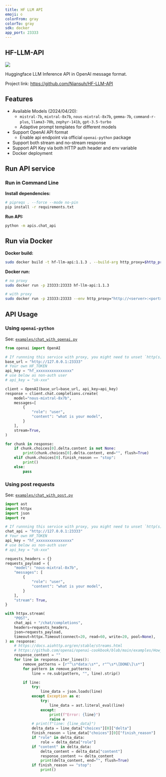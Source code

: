```yaml
---
title: HF LLM API
emoji: ☪️
colorFrom: gray
colorTo: gray
sdk: docker
app_port: 23333
---
```


## HF-LLM-API

![](https://img.shields.io/github/v/release/Niansuh/HF-LLM-API?label=HF-LLM-API&color=blue&cacheSeconds=60)

Huggingface LLM Inference API in OpenAI message format.

Project link: https://github.com/Niansuh/HF-LLM-API

## Features

- Available Models (2024/04/20):
  - `mistral-7b`, `mixtral-8x7b`, `nous-mixtral-8x7b`, `gemma-7b`, `command-r-plus`, `llama3-70b`, `zephyr-141b`, `gpt-3.5-turbo`
  - Adaptive prompt templates for different models
- Support OpenAI API format
  - Enable api endpoint via official `openai-python` package
- Support both stream and no-stream response
- Support API Key via both HTTP auth header and env variable
- Docker deployment

## Run API service

### Run in Command Line

**Install dependencies:**

```bash
# pipreqs . --force --mode no-pin
pip install -r requirements.txt
```

**Run API:**

```bash
python -m apis.chat_api
```

## Run via Docker

**Docker build:**

```bash
sudo docker build -t hf-llm-api:1.1.3 . --build-arg http_proxy=$http_proxy --build-arg https_proxy=$https_proxy
```

**Docker run:**

```bash
# no proxy
sudo docker run -p 23333:23333 hf-llm-api:1.1.3

# with proxy
sudo docker run -p 23333:23333 --env http_proxy="http://<server>:<port>" hf-llm-api:1.1.3
```

## API Usage

### Using `openai-python`

See: [`examples/chat_with_openai.py`](https://github.com/Niansuh/HF-LLM-API/blob/main/examples/chat_with_openai.py)

```py
from openai import OpenAI

# If runnning this service with proxy, you might need to unset `http(s)_proxy`.
base_url = "http://127.0.0.1:23333"
# Your own HF_TOKEN
api_key = "hf_xxxxxxxxxxxxxxxx"
# use below as non-auth user
# api_key = "sk-xxx"

client = OpenAI(base_url=base_url, api_key=api_key)
response = client.chat.completions.create(
    model="nous-mixtral-8x7b",
    messages=[
        {
            "role": "user",
            "content": "what is your model",
        }
    ],
    stream=True,
)

for chunk in response:
    if chunk.choices[0].delta.content is not None:
        print(chunk.choices[0].delta.content, end="", flush=True)
    elif chunk.choices[0].finish_reason == "stop":
        print()
    else:
        pass
```

### Using post requests

See: [`examples/chat_with_post.py`](https://github.com/Niansuh/HF-LLM-API/blob/main/examples/chat_with_post.py)


```py
import ast
import httpx
import json
import re

# If runnning this service with proxy, you might need to unset `http(s)_proxy`.
chat_api = "http://127.0.0.1:23333"
# Your own HF_TOKEN
api_key = "hf_xxxxxxxxxxxxxxxx"
# use below as non-auth user
# api_key = "sk-xxx"

requests_headers = {}
requests_payload = {
    "model": "nous-mixtral-8x7b",
    "messages": [
        {
            "role": "user",
            "content": "what is your model",
        }
    ],
    "stream": True,
}

with httpx.stream(
    "POST",
    chat_api + "/chat/completions",
    headers=requests_headers,
    json=requests_payload,
    timeout=httpx.Timeout(connect=20, read=60, write=20, pool=None),
) as response:
    # https://docs.aiohttp.org/en/stable/streams.html
    # https://github.com/openai/openai-cookbook/blob/main/examples/How_to_stream_completions.ipynb
    response_content = ""
    for line in response.iter_lines():
        remove_patterns = [r"^\s*data:\s*", r"^\s*\[DONE\]\s*"]
        for pattern in remove_patterns:
            line = re.sub(pattern, "", line).strip()

        if line:
            try:
                line_data = json.loads(line)
            except Exception as e:
                try:
                    line_data = ast.literal_eval(line)
                except:
                    print(f"Error: {line}")
                    raise e
            # print(f"line: {line_data}")
            delta_data = line_data["choices"][0]["delta"]
            finish_reason = line_data["choices"][0]["finish_reason"]
            if "role" in delta_data:
                role = delta_data["role"]
            if "content" in delta_data:
                delta_content = delta_data["content"]
                response_content += delta_content
                print(delta_content, end="", flush=True)
            if finish_reason == "stop":
                print()

```
